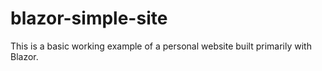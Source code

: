 # blazor-simple-site
This is a basic working example of a personal website built primarily with Blazor.
